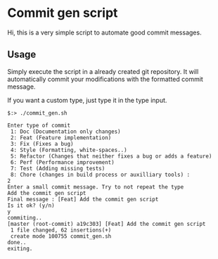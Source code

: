 # Commit gen script

Hi, this is a very simple script to automate good commit messages.

## Usage 

Simply execute the script in a already created git repository.
It will automatically commit your modifications with the formatted commit message.

If you want a custom type, just type it in the type input.

```
$:> ./commit_gen.sh

Enter type of commit
 1: Doc (Documentation only changes)
 2: Feat (Feature implementation)
 3: Fix (Fixes a bug)
 4: Style (Formatting, white-spaces..)
 5: Refactor (Changes that neither fixes a bug or adds a feature)
 6: Perf (Performance improvement)
 7: Test (Adding missing tests)
 8: Chore (changes in build process or auxilliary tools) : 
2
Enter a small commit message. Try to not repeat the type
Add the commit gen script       
Final message : [Feat] Add the commit gen script
Is it ok? (y/n)
y
commiting..
[master (root-commit) a19c303] [Feat] Add the commit gen script
 1 file changed, 62 insertions(+)
 create mode 100755 commit_gen.sh
done..
exiting.
```
